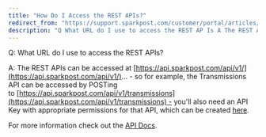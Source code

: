 ```yaml
---
title: "How Do I Access the REST APIs?"
redirect_from: "https://support.sparkpost.com/customer/portal/articles/1929977-how-do-i-access-the-rest-apis-"
description: "Q What URL do I use to access the REST AP Is A The REST AP Is can be accessed at https api sparkpost com api v 1 so for example the Transmissions API can be accessed by POS Ting to https api sparkpost com api v 1 transmissions you'll..."
---
```


Q: What URL do I use to access the REST APIs?

A: The REST APIs can be accessed at [https://api.sparkpost.com/api/v1/](https://api.sparkpost.com/api/v1/)... - so for example, the Transmissions API can be accessed by POSTing to [https://api.sparkpost.com/api/v1/transmissions](https://api.sparkpost.com/api/v1/transmissions) - you'll also need an API Key with appropriate permissions for that API, which can be created [here](https://app.sparkpost.com/#/configuration/credentials).

For more information check out the [API Docs](https://developers.sparkpost.com/api/).